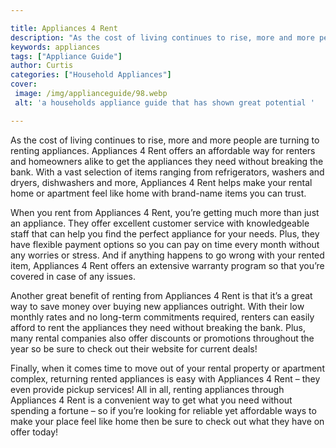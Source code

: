 ```yaml
---

title: Appliances 4 Rent
description: "As the cost of living continues to rise, more and more people are turning to renting appliances. Appliances 4 Rent offers an affor...check it out to learn"
keywords: appliances
tags: ["Appliance Guide"]
author: Curtis
categories: ["Household Appliances"]
cover: 
 image: /img/applianceguide/98.webp
 alt: 'a households appliance guide that has shown great potential '

---
```


As the cost of living continues to rise, more and more people are turning to renting appliances. Appliances 4 Rent offers an affordable way for renters and homeowners alike to get the appliances they need without breaking the bank. With a vast selection of items ranging from refrigerators, washers and dryers, dishwashers and more, Appliances 4 Rent helps make your rental home or apartment feel like home with brand-name items you can trust. 

When you rent from Appliances 4 Rent, you’re getting much more than just an appliance. They offer excellent customer service with knowledgeable staff that can help you find the perfect appliance for your needs. Plus, they have flexible payment options so you can pay on time every month without any worries or stress. And if anything happens to go wrong with your rented item, Appliances 4 Rent offers an extensive warranty program so that you’re covered in case of any issues. 

Another great benefit of renting from Appliances 4 Rent is that it’s a great way to save money over buying new appliances outright. With their low monthly rates and no long-term commitments required, renters can easily afford to rent the appliances they need without breaking the bank. Plus, many rental companies also offer discounts or promotions throughout the year so be sure to check out their website for current deals! 

Finally, when it comes time to move out of your rental property or apartment complex, returning rented appliances is easy with Appliances 4 Rent – they even provide pickup services! All in all, renting appliances through Appliances 4 Rent is a convenient way to get what you need without spending a fortune – so if you’re looking for reliable yet affordable ways to make your place feel like home then be sure to check out what they have on offer today!
